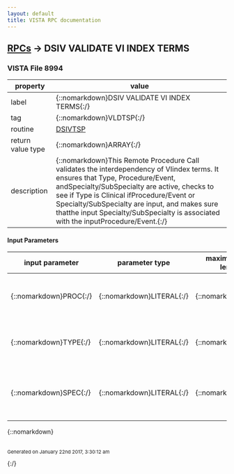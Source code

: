 ```yaml
---
layout: default
title: VISTA RPC documentation
---
```




## [RPCs](TableOfContent.md) &#8594; DSIV VALIDATE VI INDEX TERMS 



### VISTA File 8994 


 property | value 
--- | --- 
 label | {::nomarkdown}DSIV VALIDATE VI INDEX TERMS{:/}
 tag | {::nomarkdown}VLDTSP{:/}
 routine | [DSIVTSP](http://code.osehra.org/dox/Routine_DSIVTSP_source.html)
 return value type | {::nomarkdown}ARRAY{:/}
 description | {::nomarkdown}This Remote Procedure Call validates the interdependency of VIindex terms.  It ensures that Type, Procedure/Event, andSpecialty/SubSpecialty are active, checks to see if Type is Clinical ifProcedure/Event or Specialty/SubSpecialty are input, and makes sure thatthe input Specialty/SubSpecialty is associated with the inputProcedure/Event.{:/}

#### Input Parameters

| input parameter | parameter type | maximum data length | required | description | 
| --- | --- | --- | --- | --- | 
| {::nomarkdown}PROC{:/} | {::nomarkdown}LITERAL{:/} | {::nomarkdown}50{:/} | {::nomarkdown}true{:/} | {::nomarkdown}PROC is the Procedure/Event which is found in file ^MAG(2005.84) as fieldNAME.{:/} | 
| {::nomarkdown}TYPE{:/} | {::nomarkdown}LITERAL{:/} | {::nomarkdown}40{:/} | {::nomarkdown}true{:/} | {::nomarkdown}TYPE is the Type Index which is found in file ^MAG(2005.83) as field NAME.{:/} | 
| {::nomarkdown}SPEC{:/} | {::nomarkdown}LITERAL{:/} | {::nomarkdown}30{:/} | {::nomarkdown}true{:/} | {::nomarkdown}SPEC is the Specialty/SubSpecialty which is found in file ^MAG(2005.85) as field NAME.{:/} | 

{::nomarkdown} <br/><br/><p style="font-size: 11px">Generated on January 22nd 2017, 3:30:12 am</p>{:/}